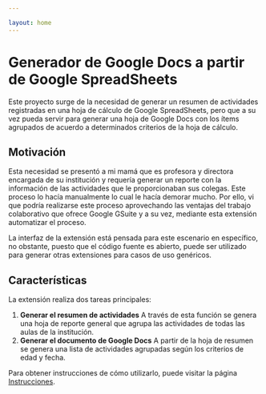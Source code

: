 ```yaml
---

layout: home
---
```


# Generador de Google Docs a partir de Google SpreadSheets

Este proyecto surge de la necesidad de generar un resumen de actividades
registradas en una hoja de cálculo de Google SpreadSheets, pero que a su vez
pueda servir para generar una hoja de Google Docs con los ítems agrupados de
acuerdo a determinados criterios de la hoja de cálculo.

## Motivación
Esta necesidad se presentó a mi mamá que es profesora y directora encargada de
su institución y requería generar un reporte con la información de las
actividades que le proporcionaban sus colegas. Este proceso lo hacía
manualmente lo cual le hacía demorar mucho. Por ello, vi que podría realizarse
este proceso aprovechando las ventajas del trabajo colaborativo que ofrece
Google GSuite y a su vez, mediante esta extensión automatizar el proceso.

La interfaz de la extensión está pensada para este escenario en específico, no
obstante, puesto que el código fuente es abierto, puede ser utilizado para
generar otras extensiones para casos de uso genéricos.

## Características

La extensión realiza dos tareas principales: 

1. **Generar el resumen de actividades** A través de esta función se genera una
	 hoja de reporte general que agrupa las actividades de todas las aulas de la
	 institución.
2. **Generar el documento de Google Docs** A partir de la hoja de resumen se
	 genera una lista de actividades agrupadas según los criterios de edad y
	 fecha.

Para obtener instrucciones de cómo utilizarlo, puede visitar la página
[Instrucciones](/instructions).

